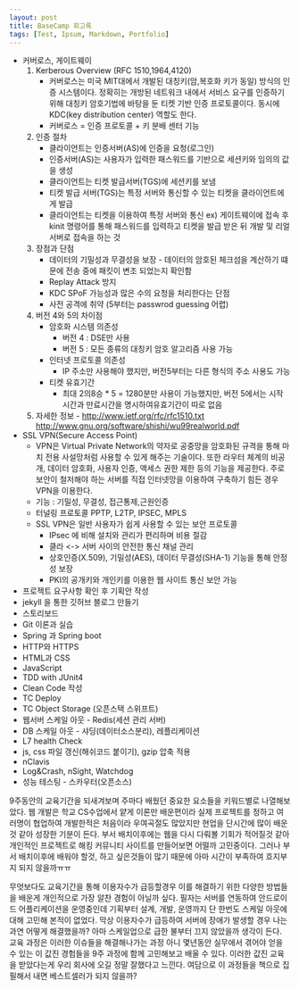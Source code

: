 ```yaml
---
layout: post
title: BaseCamp 회고록
tags: [Test, Ipsum, Markdown, Portfolio]
---
```


- 커버로스, 게이트웨이
  1. Kerberous Overview (RFC 1510,1964,4120)
     - 커버로스는 미국 MIT대에서 개발된 대칭키(암,복호화 키가 동일) 방식의 인증 시스템이다. 정확히는 개방된 네트워크 내에서 서비스 요구를 인증하기 위해 대칭키 암호기법에 바탕을 둔 티켓 기반 인증 프로토콜이다. 동시에 KDC(key distribution center) 역할도 한다.
     - 커버로스 = 인증 프로토콜 + 키 분배 센터 기능
  2. 인증 절차
     - 클라이언트는 인증서버(AS)에 인증을 요청(로그인)
     - 인증서버(AS)는 사용자가 입력한 패스워드를 기반으로 세션키와 임의의 값을 생성
     - 클라이언트는 티켓 발급서버(TGS)에 세션키를 보냄
     - 티켓 발급 서버(TGS)는 특정 서버와 통신할 수 있는 티켓을 클라이언트에게 발급
     - 클라이언트는 티켓을 이용하여 특정 서버와 통신
       ex) 게이트웨이에 접속 후 kinit 명령어를 통해 패스워드를 입력하고 티켓을 발급 받은 뒤 개발 및 리얼 서버로 접속을 하는 것
  3. 장점과 단점
     - 데이터의 기밀성과 무결성을 보장 - 데이터의 암호된 체크섬을 계산하기 떄문에 전송 중에 패킷이 변조 되었는지 확인함
     - Replay Attack 방지
     - KDC SPoF 가능성과 많은 수의 요청을 처리한다는 단점
     - 사전 공격에 취약 (5부터는 passwrod guessing 어렵)
  4. 버전 4와 5의 차이점
     - 암호화 시스템 의존성
       - 버전 4 : DSE만 사용
       - 버전 5 : 모든 종류의 대칭키 암호 알고리즘 사용 가능
     - 인터넷 프로토콜 의존성
       - IP 주소만 사용해야 했지만, 버전5부터는 다른 형식의 주소 사용도 가능
     - 티켓 유효기간
       - 최대 2의8승 * 5 = 1280분만 사용이 가능했지만, 버전 5에서는 시작 시간과 만료시간을 명시하여유효기간이 따로 없음
  5. 자세한 정보 - <http://www.ietf.org/rfc/rfc1510.txt> <http://www.gnu.org/software/shishi/wu99realworld.pdf>
- SSL VPN(Secure Access Point)
  - VPN은 Virtual Private Network의 약자로 공중망을 암호화된 규격을 통해 마치 전용 사설망처럼 사용할 수 있게 해주는 기술이다. 또한 라우터 체계의 비공개, 데이터 암호화, 사용자 인증, 액세스 권한 제한 등의 기능을 제공한다. 주로 보안이 철저해야 하는 서버를 직접 인터넷망을 이용하여 구축하기 힘든 경우 VPN을 이용한다.
  - 기능 : 기밀성, 무결성, 접근통제,근원인증
  - 터널링 프로토콜 PPTP, L2TP, IPSEC, MPLS
  - SSL VPN은 일반 사용자가 쉽게 사용할 수 있는 보안 프로토콜
    - IPsec 에 비해 설치와 관리가 편리하며 비용 절감
    - 클라 <-> 서버 사이의 안전한 통신 채널 관리
    - 상호인증(X.509), 기밀성(AES), 데이터 무결성(SHA-1) 기능을 통해 안정성 보장
    - PKI의 공개키와 개인키를 이용한 웹 사이트 통신 보안 가능
- 프로젝트 요구사항 확인 후 기획안 작성
- jekyll 을 통한 깃허브 블로그 만들기
- 스토리보드
- Git 이론과 실습
- Spring 과 Spring boot
- HTTP와 HTTPS
- HTML과 CSS
- JavaScript
- TDD with JUnit4
- Clean Code 작성
- TC Deploy
- TC Object Storage (오픈스택 스위프트)
- 웹서버 스케일 아웃 - Redis(세션 관리 서버)
- DB 스케일 아웃 - 샤딩(데이터소스분리), 레플리케이션
- L7 health Check
- js, css 파일 갱신(해쉬코드 붙이기), gzip 압축 적용
- nClavis
- Log&Crash, nSight, Watchdog
- 성능 테스팅 - 스카우터(오픈소스)

9주동안의 교육기간을 되새겨보며 주마다 배웠던 중요한 요소들을 키워드별로 나열해보았다. 웹 개발은 학교 CS수업에서 얕게 이론만 배운편이라 실제 프로젝트를 정하고 여러명이 협업하여 개발한적은 처음이라 우여곡절도 많았지만 현업을 단시간에 많이 배운것 같아 성장한 기분이 든다. 부서 배치이후에는 웹을 다시 다뤄볼 기회가 적어질것 같아 개인적인 프로젝트로 해킹 커뮤니티 사이트를 만들어보면 어떨까 고민중이다. 그러나 부서 배치이후에 배워야 할것, 하고 싶은것들이 많기 때문에 아마 시간이 부족하여 흐지부지 되지 않을까ㅠㅠ

무엇보다도 교육기간을 통해 이용자수가 급등할경우 이를 해결하기 위한 다양한 방법들을 배운게 개인적으로 가장 알찬 경험이 아닐까 싶다. 필자는 서버를 연동하여 안드로이드 어플리케이션을 운영중인데 기획부터 설계, 개발, 운영까지 단 한번도 스케일 아웃에 대해 고민해 본적이 없었다. 막상 이용자수가 급등하여 서버에 장애가 발생할 경우 나는 과연 어떻게 해결했을까? 아마 스케일업으로 급한 불부터 끄지 않았을까 생각이 든다. 교육 과정은 이러한 이슈들을 해결해나가는 과정 아니 몇년동안 실무에서 겪어야 얻을 수 있는 이 값진 경험들을 9주 과정에 함께 고민해보고 배울 수 있다. 이러한 값진 교육을 받았다는게 우리 회사에 오길 정말 잘했다고 느낀다.
여담으로 이 과정들을 책으로 집필해서 내면 베스트셀러가 되지 않을까?